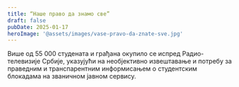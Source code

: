 ```yaml
---
title: “Наше право да знамо све”
draft: false
pubDate: 2025-01-17
heroImage: '@assets/images/vase-pravo-da-znate-sve.jpg'
---
```

Више од 55 000 студената и грађана окупило се испред Радио-телевизије Србије, указујући на необјективно извештавање и потребу за праведним и транспарентним информисањем о студентским блокадама на званичном јавном сервису.

